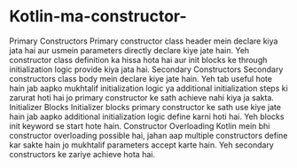 # Kotlin-ma-constructor-
Primary Constructors
Primary constructor class header mein declare kiya jata hai aur usmein parameters directly declare kiye jate hain. Yeh constructor class definition ka hissa hota hai aur init blocks ke through initialization logic provide kiya jata hai.
Secondary Constructors
Secondary constructors class body mein declare kiye jate hain. Yeh tab useful hote hain jab aapko mukhtalif initialization logic ya additional initialization steps ki zarurat hoti hai jo primary constructor ke sath achieve nahi kiya ja sakta.
Initializer Blocks
Initializer blocks primary constructor ke sath use kiye jate hain jab aapko additional initialization logic define karni hoti hai. Yeh blocks init keyword se start hote hain.
Constructor Overloading
Kotlin mein bhi constructor overloading possible hai, jahan aap multiple constructors define kar sakte hain jo mukhtalif parameters accept karte hain. Yeh secondary constructors ke zariye achieve hota hai.
